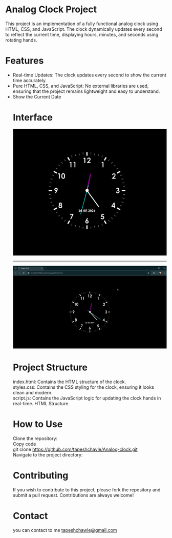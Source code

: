 # Analog Clock Project

This project is an implementation of a fully functional analog clock using HTML, CSS, and JavaScript. The clock dynamically updates every second to reflect the current time, displaying hours, minutes, and seconds using rotating hands.

# Features

<ul>
<li>Real-time Updates: The clock updates every second to show the current time accurately.</li>
<li>Pure HTML, CSS, and JavaScript: No external libraries are used, ensuring that the project remains lightweight and easy to understand.</li>
<li>Show the Current Date</li>

# Interface

<img src="./media/analog.png"></img>

<hr>

![Demo](./media/analogclock.gif)

# Project Structure

index.html: Contains the HTML structure of the clock.<br>
styles.css: Contains the CSS styling for the clock, ensuring it looks clean and modern.<br>
script.js: Contains the JavaScript logic for updating the clock hands in real-time.
HTML Structure<br>

# How to Use

Clone the repository: <br>
Copy code<br>
git clone https://github.com/tapeshchavle/Analog-clock.git<br>
Navigate to the project directory:<br>

# Contributing

If you wish to contribute to this project, please fork the repository and submit a pull request. Contributions are always welcome!

# Contact

you can contact to me tapeshchawle@gmail.com
